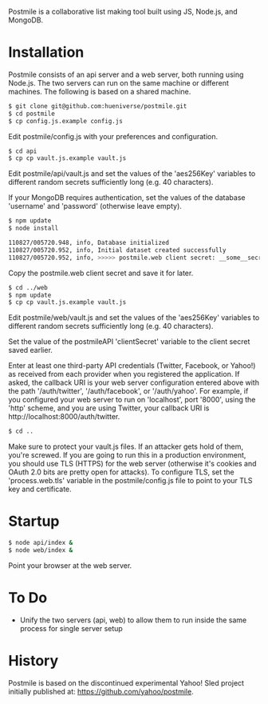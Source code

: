 ﻿Postmile is a collaborative list making tool built using JS, Node.js, and MongoDB.

# Installation

Postmile consists of an api server and a web server, both running using Node.js. The two servers can run on the same machine or different machines.
The following is based on a shared machine.

```bash
$ git clone git@github.com:hueniverse/postmile.git
$ cd postmile
$ cp config.js.example config.js
```

Edit postmile/config.js with your preferences and configuration.

```bash
$ cd api
$ cp cp vault.js.example vault.js
```

Edit postmile/api/vault.js and set the values of the 'aes256Key' variables to different random secrets sufficiently long (e.g. 40 characters).

If your MongoDB requires authentication, set the values of the database 'username' and 'password' (otherwise leave empty).

```bash
$ npm update
$ node install

110827/005720.948, info, Database initialized
110827/005720.952, info, Initial dataset created successfully
110827/005720.952, info, >>>>> postmile.web client secret: __some__secret__
```

Copy the postmile.web client secret and save it for later.

```bash
$ cd ../web
$ npm update
$ cp cp vault.js.example vault.js
```

Edit postmile/web/vault.js and set the values of the 'aes256Key' variables to different random secrets sufficiently long (e.g. 40 characters).

Set the value of the postmileAPI 'clientSecret' variable to the client secret saved earlier.

Enter at least one third-party API credentials (Twitter, Facebook, or Yahoo!) as received from each provider when you registered the application.
If asked, the callback URI is your web server configuration entered above with the path '/auth/twitter', '/auth/facebook', or '/auth/yahoo'.
For example, if you configured your web server to run on 'localhost', port '8000', using the 'http' scheme, and you are using Twitter, your
callback URI is http://localhost:8000/auth/twitter.

```bash
$ cd ..
```

Make sure to protect your vault.js files. If an attacker gets hold of them, you're screwed.
If you are going to run this in a production environment, you should use TLS (HTTPS) for the web server (otherwise it's cookies and OAuth 2.0 bits are
pretty open for attacks). To configure TLS, set the 'process.web.tls' variable in the postmile/config.js file to point to your TLS key and certificate.

# Startup

```bash
$ node api/index &
$ node web/index &
```

Point your browser at the web server.

# To Do

 * Unify the two servers (api, web) to allow them to run inside the same process for single server setup
 
# History

Postmile is based on the discontinued experimental Yahoo! Sled project initially published at: https://github.com/yahoo/postmile.



